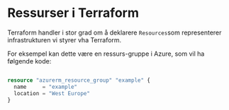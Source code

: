 ﻿# Ressurser i Terraform
Terraform handler i stor grad om å deklarere `Resources`som representerer infrastrukturen vi styrer vha Terraform.

For eksempel kan dette være en ressurs-gruppe i Azure, som vil ha følgende kode:

```terraform

resource "azurerm_resource_group" "example" {
  name     = "example"
  location = "West Europe"
}

```
